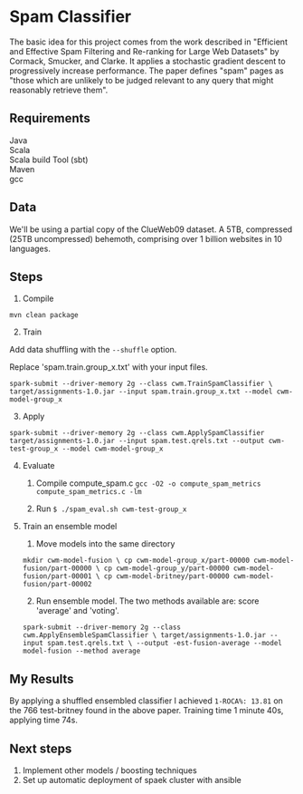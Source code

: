 # Spam Classifier #

The basic idea for this project comes from the work described in "Efficient and Effective Spam Filtering and Re-ranking for Large Web Datasets" by Cormack, Smucker, and Clarke. It applies a stochastic gradient descent to progressively increase performance. The paper defines "spam" pages as "those which are unlikely to be judged relevant to any query that might reasonably retrieve them".


## Requirements ##
Java \
Scala \
Scala build Tool (sbt) \
Maven \
gcc

## Data ## 
We'll be using a partial copy of the ClueWeb09 dataset. A 5TB, compressed (25TB uncompressed) behemoth, comprising over 1 billion websites in 10 languages. 

## Steps ##
1. Compile

```mvn clean package```

2. Train 

Add data shuffling with the `--shuffle` option.

Replace 'spam.train.group_x.txt' with your input files.

```spark-submit --driver-memory 2g --class cwm.TrainSpamClassifier \ target/assignments-1.0.jar --input spam.train.group_x.txt --model cwm-model-group_x```

3. Apply

```spark-submit --driver-memory 2g --class cwm.ApplySpamClassifier target/assignments-1.0.jar --input spam.test.qrels.txt --output cwm-test-group_x --model cwm-model-group_x```

4. Evaluate

    1. Compile compute_spam.c `gcc -O2 -o compute_spam_metrics compute_spam_metrics.c -lm`

    2. Run ```$ ./spam_eval.sh cwm-test-group_x```

5. Train an ensemble model

    1. Move models into the same directory

    ```mkdir cwm-model-fusion \ cp cwm-model-group_x/part-00000 cwm-model-fusion/part-00000 \ cp cwm-model-group_y/part-00000 cwm-model-fusion/part-00001 \ cp cwm-model-britney/part-00000 cwm-model-fusion/part-00002```

    2. Run ensemble model. The two methods available  are: score 'average' and 'voting'.

    ```spark-submit --driver-memory 2g --class cwm.ApplyEnsembleSpamClassifier \ target/assignments-1.0.jar --input spam.test.qrels.txt \ --output -est-fusion-average --model model-fusion --method average```

## My Results ##

By applying a shuffled ensembled classifier I achieved `1-ROCA%: 13.81` on the 766 test-britney found in the above paper. Training time 1 minute 40s, applying time 74s.

## Next steps ##
1. Implement other models / boosting techniques
2. Set up automatic deployment of spaek cluster with ansible
